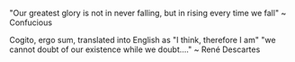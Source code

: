 "Our greatest glory is not in never falling, but in rising every time we fall"
~ Confucious


Cogito, ergo sum, translated into English as "I think, therefore I am"
"we cannot doubt of our existence while we doubt...."
~ René Descartes
